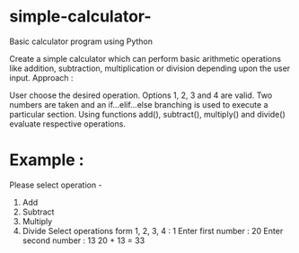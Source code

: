 # simple-calculator-
Basic calculator program using Python



Create a simple calculator which can perform basic arithmetic operations like addition, subtraction, multiplication or division depending upon the user input.
Approach :

User choose the desired operation. Options 1, 2, 3 and 4 are valid.
Two numbers are taken and an if…elif…else branching is used to execute a particular section.
Using functions add(), subtract(), multiply() and divide() evaluate respective operations.


# Example :


Please select operation -
1. Add
2. Subtract
3. Multiply
4. Divide
Select operations form 1, 2, 3, 4 : 1
Enter first number : 20
Enter second number : 13
20 + 13 = 33




